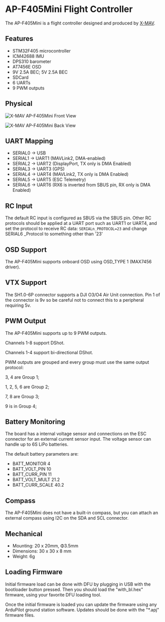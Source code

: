 # AP-F405Mini Flight Controller

The AP-F405Mini is a flight controller designed and produced by [X-MAV](http://www.x-mav.cn/).

## Features

 - STM32F405 microcontroller
 - ICM42688 IMU
 - DPS310 barometer
 - AT7456E OSD
 - 9V 2.5A BEC; 5V 2.5A BEC
 - SDCard
 - 6 UARTs
 - 9 PWM outputs

## Physical

![X-MAV AP-F405Mini Front View](AP-F405Mini_TopPort.png)

![X-MAV AP-F405Mini  Back View](AP-F405Mini_BottomPort.png)



## UART Mapping

 - SERIAL0 -> USB
 - SERIAL1 -> UART1 (MAVLink2, DMA-enabled)
 - SERIAL2 -> UART2 (DisplayPort, TX only is DMA Enabled)
 - SERIAL3 -> UART3 (GPS)
 - SERIAL4 -> UART4 (MAVLink2, TX only is DMA Enabled)
 - SERIAL5 -> UART5 (ESC Telemetry)
 - SERIAL6 -> UART6 (RX6 is inverted from SBUS pin, RX only is DMA Enabled)

## RC Input

The default RC input is configured as SBUS via the SBUS pin. Other RC  protocols  should be applied at a UART port such as UART1 or UART4, and set the protocol to receive RC data: `SERIALn_PROTOCOL=23` and change SERIAL6 _Protocol to something other than '23'

## OSD Support

The AP-F405Mini supports onboard OSD using OSD_TYPE 1 (MAX7456 driver).

## VTX Support

The SH1.0-6P connector supports a DJI O3/O4 Air Unit connection. Pin 1 of the connector is 9v so be careful not to connect this to a peripheral requiring 5v.

## PWM Output

The AP-F405Mini supports up to 9 PWM outputs.

Channels 1-8 support DShot.

Channels 1-4 support bi-directional DShot.

PWM outputs are grouped and every group must use the same output protocol:

3, 4 are Group 1;

1, 2, 5, 6 are Group 2;

7, 8 are Group 3;

9 is in Group 4;

## Battery Monitoring

The board has a internal voltage sensor and connections on the ESC connector for an external current sensor input.
The voltage sensor can handle up to 6S LiPo batteries.

The default battery parameters are:

 - BATT_MONITOR 4
 - BATT_VOLT_PIN 10
 - BATT_CURR_PIN 11
 - BATT_VOLT_MULT 21.2
 - BATT_CURR_SCALE 40.2

## Compass

The AP-F405Mini does not have a built-in compass, but you can attach an external compass using I2C on the SDA and SCL connector.

## Mechanical

 - Mounting: 20 x 20mm, Φ3.5mm
 - Dimensions: 30 x 30 x 8 mm
 - Weight: 6g

## Loading Firmware

Initial firmware load can be done with DFU by plugging in USB with the bootloader button pressed. Then you should load the "with_bl.hex" firmware, using your favorite DFU loading tool.

Once the initial firmware is loaded you can update the firmware using any ArduPilot ground station software. Updates should be done with the "*.apj" firmware files.
